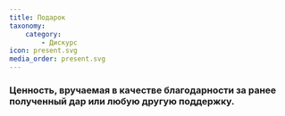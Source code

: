 ```yaml
---
title: Подарок
taxonomy:
    category:
        - Дискурс
icon: present.svg
media_order: present.svg
---
```


### Ценность, вручаемая в качестве благодарности за ранее полученный дар или любую другую поддержку. 